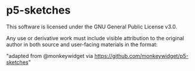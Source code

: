 # p5-sketches

This software is licensed under the GNU General Public License v3.0.

Any use or derivative work must include visible attribution to the original author in both source and user-facing materials in the format:

"adapted from @monkeywidget via https://github.com/monkeywidget/p5-sketches"
